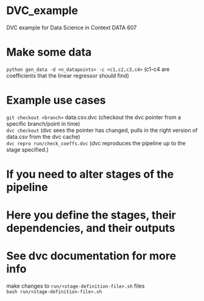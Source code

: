 # DVC_example
DVC example for Data Science in Context DATA 607

# Make some data
`python gen_data -d <n_datapoints> -c <c1,c2,c3,c4>` (c1-c4 are coefficients that the linear regressor should find)

# Example use cases
`git checkout <branch>` data.csv.dvc (checkout the dvc pointer from a specific branch/point in time)\
`dvc checkout` (dvc sees the pointer has changed, pulls in the right version of data.csv from the dvc cache)\
`dvc repro run/check_coeffs.dvc` (dvc reproduces the pipeline up to the stage specified.)

# If you need to alter stages of the pipeline
# Here you define the stages, their dependencies, and their outputs
# See dvc documentation for more info
make changes to `run/<stage-definition-file>.sh` files\
`bash run/<stage-definition-file>.sh`
